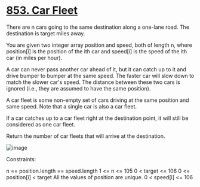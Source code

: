 # [853. Car Fleet](https://leetcode.com/problems/car-fleet/description/)

There are n cars going to the same destination along a one-lane road. The destination is target miles away.

You are given two integer array position and speed, both of length n, where position[i] is the position of the ith car and speed[i] is the speed of the ith car (in miles per hour).

A car can never pass another car ahead of it, but it can catch up to it and drive bumper to bumper at the same speed. The faster car will slow down to match the slower car's speed. The distance between these two cars is ignored (i.e., they are assumed to have the same position).

A car fleet is some non-empty set of cars driving at the same position and same speed. Note that a single car is also a car fleet.

If a car catches up to a car fleet right at the destination point, it will still be considered as one car fleet.

Return the number of car fleets that will arrive at the destination.


![image](https://github.com/Trilochna/NeetCode150/assets/97858274/b3112e1e-0351-44af-9954-075f71e9a170)


Constraints:

n == position.length == speed.length
1 <= n <= 105
0 < target <= 106
0 <= position[i] < target
All the values of position are unique.
0 < speed[i] <= 106
